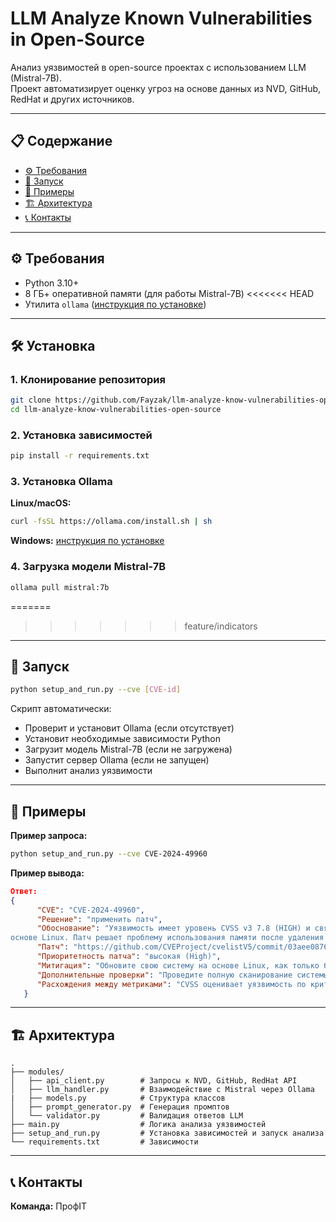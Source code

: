 # LLM Analyze Known Vulnerabilities in Open-Source

Анализ уязвимостей в open-source проектах с использованием LLM (Mistral-7B).  
Проект автоматизирует оценку угроз на основе данных из NVD, GitHub, RedHat и других источников.

---

## 📋 Содержание
- [⚙️ Требования](#-требования)
- [🚀 Запуск](#-запуск)
- [🌟 Примеры](#-примеры)
- [🏗️ Архитектура](#-архитектура)
- [📞 Контакты](#-контакты)

---

## ⚙️ Требования
- Python 3.10+
- 8 ГБ+ оперативной памяти (для работы Mistral-7B)
<<<<<<< HEAD
- Утилита `ollama` ([инструкция по установке](https://ollama.com/download/windows))

---

## 🛠️ Установка

### 1. Клонирование репозитория

```bash
git clone https://github.com/Fayzak/llm-analyze-know-vulnerabilities-open-source
cd llm-analyze-know-vulnerabilities-open-source
```

### 2. Установка зависимостей

```bash
pip install -r requirements.txt
```

### 3. Установка Ollama

**Linux/macOS:**
```bash
curl -fsSL https://ollama.com/install.sh | sh
```

**Windows:**
[инструкция по установке](https://ollama.com/download/windows)

### 4. Загрузка модели Mistral-7B

```bash
ollama pull mistral:7b
```
=======
>>>>>>> feature/indicators

---

## 🚀 Запуск

```bash
python setup_and_run.py --cve [CVE-id]
```
Скрипт автоматически:

- Проверит и установит Ollama (если отсутствует)
- Установит необходимые зависимости Python
- Загрузит модель Mistral-7B (если не загружена)
- Запустит сервер Ollama (если не запущен)
- Выполнит анализ уязвимости

---

## 🌟 Примеры

**Пример запроса:**

```bash
python setup_and_run.py --cve CVE-2024-49960
```

**Пример вывода:**

```json
Ответ:
{
      "CVE": "CVE-2024-49960",
      "Решение": "применить патч",
      "Обоснование": "Уязвимость имеет уровень CVSS v3 7.8 (HIGH) и связана с CWE-416, что делает её критической для систем на 
основе Linux. Патч решает проблему использования памяти после удаления в ext4_fill_super функции.",
      "Патч": "https://github.com/CVEProject/cvelistV5/commit/03aee0876092795e6928dfbb3b959548cd4daf9d",
      "Приоритетность патча": "высокая (High)",
      "Митигация": "Обновите свою систему на основе Linux, как только будет доступен патч.",
      "Дополнительные проверки": "Проведите полную сканирование системы на наличие устарелых компонентов и обновите их в случае необходимости.",
      "Расхождения между метриками": "CVSS оценивает уязвимость по критериям, связанным с её воздействием на систему, в то время как EPSS (Exploit Prediction Scoring System) определяет вероятность того, что эта уязвимость будет использована для атак. В данном случае EPSS имеет низкий уровень, но CVSS показывает, что уязвимость может быть использована в ходе атаки."
   }
```

---

## 🏗️ Архитектура

```
.
├── modules/
│   ├── api_client.py        # Запросы к NVD, GitHub, RedHat API
│   ├── llm_handler.py       # Взаимодействие с Mistral через Ollama
|   ├── models.py            # Структура классов
│   ├── prompt_generator.py  # Генерация промптов
│   └── validator.py         # Валидация ответов LLM
├── main.py                  # Логика анализа уязвимостей
├── setup_and_run.py         # Установка зависимостей и запуск анализа
└── requirements.txt         # Зависимости
```

---

## 📞 Контакты

**Команда:** ПрофIT
